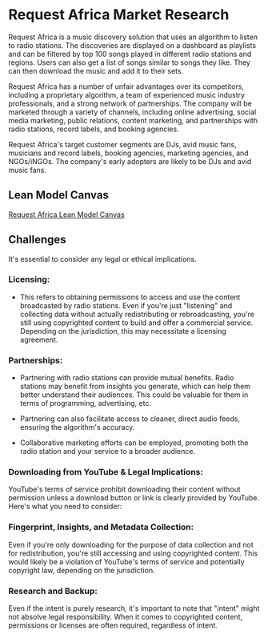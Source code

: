 # Request Africa Market Research

Request Africa is a music discovery solution that uses an algorithm to listen to radio stations. The discoveries are displayed on a dashboard as playlists and can be filtered by top 100 songs played in different radio stations and regions. Users can also get a list of songs similar to songs they like. They can then download the music and add it to their sets.

Request Africa has a number of unfair advantages over its competitors, including a proprietary algorithm, a team of experienced music industry professionals, and a strong network of partnerships. The company will be marketed through a variety of channels, including online advertising, social media marketing, public relations, content marketing, and partnerships with radio stations, record labels, and booking agencies.

Request Africa's target customer segments are DJs, avid music fans, musicians and record labels, booking agencies, marketing agencies, and NGOs/iNGOs. The company's early adopters are likely to be DJs and avid music fans.

## Lean Model Canvas
[Request Africa Lean Model Canvas](https://drive.google.com/file/d/1DIwWDyWBqrtDKeq49ro2fQNaeWtL7JAt/view?usp=sharing)

## Challenges

 It's essential to consider any legal or ethical implications. 

### Licensing:

- This refers to obtaining permissions to access and use the content broadcasted by radio stations. Even if you're just "listening" and collecting data without actually redistributing or rebroadcasting, you're still using copyrighted content to build and offer a commercial service. Depending on the jurisdiction, this may necessitate a licensing agreement.

### Partnerships:

- Partnering with radio stations can provide mutual benefits. Radio stations may benefit from insights you generate, which can help them better understand their audiences. This could be valuable for them in terms of programming, advertising, etc.

- Partnering can also facilitate access to cleaner, direct audio feeds, ensuring the algorithm's accuracy.

- Collaborative marketing efforts can be employed, promoting both the radio station and your service to a broader audience.

### Downloading from YouTube & Legal Implications:

YouTube's terms of service prohibit downloading their content without permission unless a download button or link is clearly provided by YouTube. Here's what you need to consider:

### Fingerprint, Insights, and Metadata Collection:

Even if you're only downloading for the purpose of data collection and not for redistribution, you're still accessing and using copyrighted content. This would likely be a violation of YouTube's terms of service and potentially copyright law, depending on the jurisdiction.

### Research and Backup:

Even if the intent is purely research, it's important to note that "intent" might not absolve legal responsibility. When it comes to copyrighted content, permissions or licenses are often required, regardless of intent.
